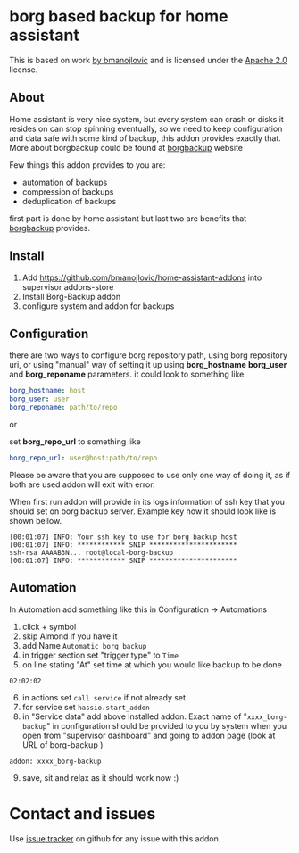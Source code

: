 # borg based backup for home assistant

This is based on work  [by
bmanojlovic](https://github.com/bmanojlovic/home-assistant-borg-backup) and is
licensed under the [Apache
2.0](https://github.com/bmanojlovic/home-assistant-addons/blob/master/LICENSE)
license.

## About
Home assistant is very nice system, but every system can crash or disks it resides on can stop spinning eventually, so we need to keep configuration and
data safe with some kind of backup, this addon provides exactly that. More about borgbackup could be found at [borgbackup](https://www.borgbackup.org/) website

Few things this addon provides to you are:
- automation of backups
- compression of backups
- deduplication of backups

first part is done by home assistant but last two are benefits that [borgbackup](https://www.borgbackup.org/) provides.

## Install
1) Add https://github.com/bmanojlovic/home-assistant-addons into supervisor addons-store
2) Install Borg-Backup addon
3) configure system and addon for backups

## Configuration

there are two ways to configure borg repository path, using borg repository uri, or using "manual" way of setting it up using **borg_hostname** **borg_user** and **borg_reponame** parameters.
it could look to something like
```yaml
borg_hostname: host
borg_user: user
borg_reponame: path/to/repo
```
or 

set **borg_repo_url** to something like 
```yaml
borg_repo_url: user@host:path/to/repo
```

Please be aware that you are supposed to use only one way of doing it, as if both are used addon will exit with error.

When first run addon will provide in its logs information of ssh key that you should set on borg backup server. Example key how it should look like is shown bellow.
```
[00:01:07] INFO: Your ssh key to use for borg backup host
[00:01:07] INFO: ************ SNIP **********************
ssh-rsa AAAAB3N... root@local-borg-backup
[00:01:07] INFO: ************ SNIP **********************

```
## Automation
In Automation add something like this in Configuration -> Automations
1) click + symbol
2) skip Almond if you have it
3) add Name `Automatic borg backup`
4) in trigger section set "trigger type" to `Time`
5) on line stating "At" set time at which you would like backup to be done
```
02:02:02
```
6) in actions set `call service` if not already set
7) for service set `hassio.start_addon`
8) in "Service data" add above installed addon. Exact name of "`xxxx_borg-backup`" in configuration
  should be provided to you by system when you open from "supervisor dashboard" and going to addon page (look at URL of borg-backup )
```
addon: xxxx_borg-backup
```
9) save, sit and relax as it should work now :)


# Contact and issues

Use [issue tracker](https://github.com/bmanojlovic/home-assistant-borg-backup/issues) on github for any issue with this addon.
